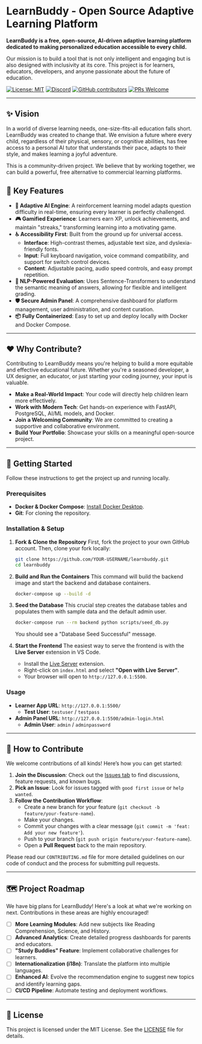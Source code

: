 # LearnBuddy - Open Source Adaptive Learning Platform

 <!-- It's highly recommended to create a hero image/logo and upload it -->

**LearnBuddy is a free, open-source, AI-driven adaptive learning platform dedicated to making personalized education accessible to every child.**

Our mission is to build a tool that is not only intelligent and engaging but is also designed with inclusivity at its core. This project is for learners, educators, developers, and anyone passionate about the future of education.

[![License: MIT](https://img.shields.io/badge/License-MIT-yellow.svg)](https://opensource.org/licenses/MIT)
[![Discord](https://img.shields.io/discord/your-discord-id?label=Join%20our%20Discord&logo=discord)](https://discord.gg/your-invite-link)
[![GitHub contributors](https://img.shields.io/github/contributors/your-username/learnbuddy.svg)](https://GitHub.com/your-username/learnbuddy/graphs/contributors/)
[![PRs Welcome](https://img.shields.io/badge/PRs-welcome-brightgreen.svg?style=flat-square)](http://makeapullrequest.com)

---

## ✨ Vision

In a world of diverse learning needs, one-size-fits-all education falls short. LearnBuddy was created to change that. We envision a future where every child, regardless of their physical, sensory, or cognitive abilities, has free access to a personal AI tutor that understands their pace, adapts to their style, and makes learning a joyful adventure.

This is a community-driven project. We believe that by working together, we can build a powerful, free alternative to commercial learning platforms.

## 🚀 Key Features

*   **🧠 Adaptive AI Engine**: A reinforcement learning model adapts question difficulty in real-time, ensuring every learner is perfectly challenged.
*   **🎮 Gamified Experience**: Learners earn XP, unlock achievements, and maintain "streaks," transforming learning into a motivating game.
*   **♿ Accessibility First**: Built from the ground up for universal access.
    *   **Interface**: High-contrast themes, adjustable text size, and dyslexia-friendly fonts.
    *   **Input**: Full keyboard navigation, voice command compatibility, and support for switch control devices.
    *   **Content**: Adjustable pacing, audio speed controls, and easy prompt repetition.
*   **🤖 NLP-Powered Evaluation**: Uses Sentence-Transformers to understand the semantic meaning of answers, allowing for flexible and intelligent grading.
*   **🛡️ Secure Admin Panel**: A comprehensive dashboard for platform management, user administration, and content curation.
*   **📦 Fully Containerized**: Easy to set up and deploy locally with Docker and Docker Compose.

---

## ❤️ Why Contribute?

Contributing to LearnBuddy means you're helping to build a more equitable and effective educational future. Whether you're a seasoned developer, a UX designer, an educator, or just starting your coding journey, your input is valuable.

*   **Make a Real-World Impact**: Your code will directly help children learn more effectively.
*   **Work with Modern Tech**: Get hands-on experience with FastAPI, PostgreSQL, AI/ML models, and Docker.
*   **Join a Welcoming Community**: We are committed to creating a supportive and collaborative environment.
*   **Build Your Portfolio**: Showcase your skills on a meaningful open-source project.

---

## 🚀 Getting Started

Follow these instructions to get the project up and running locally.

### Prerequisites

*   **Docker & Docker Compose**: [Install Docker Desktop](https://www.docker.com/products/docker-desktop).
*   **Git**: For cloning the repository.

### Installation & Setup

1.  **Fork & Clone the Repository**
    First, fork the project to your own GitHub account. Then, clone your fork locally:
    ```bash
    git clone https://github.com/YOUR-USERNAME/learnbuddy.git
    cd learnbuddy
    ```

2.  **Build and Run the Containers**
    This command will build the backend image and start the backend and database containers.
    ```bash
    docker-compose up --build -d
    ```

3.  **Seed the Database**
    This crucial step creates the database tables and populates them with sample data and the default admin user.
    ```bash
    docker-compose run --rm backend python scripts/seed_db.py
    ```
    You should see a "Database Seed Successful" message.

4.  **Start the Frontend**
    The easiest way to serve the frontend is with the **Live Server** extension in VS Code.
    *   Install the [Live Server](https://marketplace.visualstudio.com/items?itemName=ritwickdey.LiveServer) extension.
    *   Right-click on `index.html` and select **"Open with Live Server"**.
    *   Your browser will open to `http://127.0.0.1:5500`.

### Usage

*   **Learner App URL**: `http://127.0.0.1:5500/`
    *   **Test User**: `testuser` / `testpass`
*   **Admin Panel URL**: `http://127.0.0.1:5500/admin-login.html`
    *   **Admin User**: `admin` / `adminpassword`

---

## 🤝 How to Contribute

We welcome contributions of all kinds! Here’s how you can get started:

1.  **Join the Discussion**: Check out the [Issues tab](https://github.com/your-username/learnbuddy/issues) to find discussions, feature requests, and known bugs.
2.  **Pick an Issue**: Look for issues tagged with `good first issue` or `help wanted`.
3.  **Follow the Contribution Workflow**:
    *   Create a new branch for your feature (`git checkout -b feature/your-feature-name`).
    *   Make your changes.
    *   Commit your changes with a clear message (`git commit -m 'feat: Add your new feature'`).
    *   Push to your branch (`git push origin feature/your-feature-name`).
    *   Open a **Pull Request** back to the main repository.

Please read our `CONTRIBUTING.md` file for more detailed guidelines on our code of conduct and the process for submitting pull requests.

---

## 🗺️ Project Roadmap

We have big plans for LearnBuddy! Here's a look at what we're working on next. Contributions in these areas are highly encouraged!

*   [ ] **More Learning Modules**: Add new subjects like Reading Comprehension, Science, and History.
*   [ ] **Advanced Analytics**: Create detailed progress dashboards for parents and educators.
*   [ ] **"Study Buddies" Feature**: Implement collaborative challenges for learners.
*   [ ] **Internationalization (i18n)**: Translate the platform into multiple languages.
*   [ ] **Enhanced AI**: Evolve the recommendation engine to suggest new topics and identify learning gaps.
*   [ ] **CI/CD Pipeline**: Automate testing and deployment workflows.

---

## 📜 License

This project is licensed under the MIT License. See the [LICENSE](LICENSE) file for details.